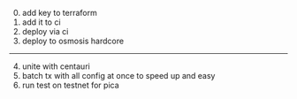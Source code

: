 0. add key to terraform
1. add it to ci
2. deploy via ci
3. deploy to osmosis hardcore
----
4. unite with centauri
5. batch tx with all config at once to speed up and easy
6. run test on testnet for pica